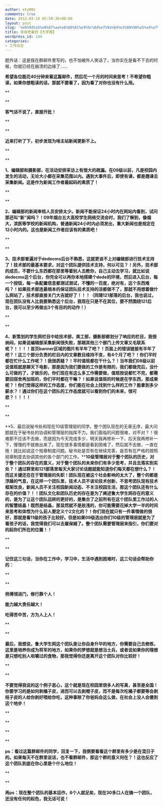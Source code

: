 ```yaml
---
author: ety001
comments: true
date: 2012-03-18 05:50:30+00:00
layout: post
slug: '%e6%9d%a5%e8%87%aa%e8%80%81%e9%9c%8d%e7%9a%84%e3%80%90%e5%a4%a7%e5%ad%97%e6%8a%a5%e3%80%91'
title: 来自老霍的【大字报】
wordpress_id: 144
categories:
- 工作日志
---
```


题外话：这是我在群邮件里写的，也不怕被外人笑话了，当你实在是看不下去的时候，你就已经在崩溃的边缘了……




**希望各位能花40分钟来看这篇邮件，然后花一个月的时间来思考！不希望你粗读，如果你想粗读的话，那就不要看了，因为看了对你也没有什么用。**




**  

**




**客气话不说了，直接开批！**




**  

**




**近来打听了下，初步发现为啥主站新闻更新不上。**




**  

**




**1、编辑部和摄影部，在活动安排采访上有很大的疏漏。在09级以前，凡是校园内发生的活动，无论大小都在采集范围以内。遇到大事件后，即使有课，都是翘课去采集新闻。这是作为新闻工作者最起码的素质了！**




**  

**




**2、编辑部的新闻审核人员安排太少。新闻不能保证24小时内在网站内看到，试问那还叫“新”闻吗？！09年烟台五大高校学生网络交流会时，我们了解到，像烟大，滨医等学校的新闻机构，普通新闻24小时内必须发出，重大新闻也是规定在12小时内的。这也是新闻工作者应该有的素质吧！**




**  

**




**3、技术部普遍对于dedecms后台不熟悉，这就更谈不上对编辑部进行技术支持了！技术部的最基本要求，对这个团队提供技术支持，何以可见？！另外，技术部的成员，不要什么东西都在那里等着别人去教你，自己主动去学习，就比如说dedecms这个后台，你完全可以再你本地搭建个dede的环境，然后进入后台，每一个按钮，每一条配置信息都测试测试，不懂的一百度，绝对有，这个东西难吗？！如果技术部连最根本的保证团队技术支持的活都做不了，那就不用想着做什么网站了，技术部直接关门大吉就好了！！！（同理121部落的后台，我也说过，现在团队没有人比我要熟悉这个后台，我现在只是不在其位，要不然围绕121后台，我可以至少再做出3个有目的的动作！）**




<!-- more -->




**  

**




**4、新策划的学生网栏目中给技术部，美工部，摄影部都划分了响应的栏目，我很纳闷，如果说编辑部采集新闻很失败，那跟其他三个部门上传文章又毛联系呢？！！！！首页banner区域的图片有半年了吧？！页面上的错误链接有半年了吧？！这三个部分负责的栏目内的文章数目维持不变，有4个月了吧？！你们平时都在忙什么工作呢？！我很质疑？！平时值班都在干什么？！当年我们08级以前说值班就是聊天下电影，那是因为我们要做的工作是有限的，我们都做完后，没什么可做的了，才娱乐的，你们现在有这么多工作需要做，值班按说都忙不完，都需要回宿舍再加班的，你们平时都在干嘛？！如果说值班的时候是在学东西，那成果呢？！你们觉得这样的工作态度，你们能在社会上找到什么样的工作？能拿到多少薪水？！通过你们在这个团队的工作态度就可以看到你们的未来，很可悲？！！！！**




**  

**




**5、最后说秘书处和现在10级管理层的同学。整个团队现在的无章无序，最大问题就在于秘书处的协调和管理层的指挥不力。我们面临的问题很难，对不对？！很难那不应该不去做，而是因为今天完成多少，明天我再修补一下，后天我再修补一下，慢慢的不就做出来了。现在很多事情都是看到困难了，然后就不去做，一直在拖！就比如说这个规章制度问题。秘书处是否有在继续完善，是否有在严格的按照规章制度去协调其他的各个部门的工作。****10级管理层对于整个团队的历史，对于整个团队的存在的意义，对于整个团队的未来你们有多少思考，并且去落实到实处？！通过群里和121部落里每天大家讨论话题就能知道你们每天都在想什么？！而这关键还在在于管理层的失职！团队现在被这个社会影响的太大了，整个的都是浮躁的气息，在这样一个团队里，技术人员不谈论技术创新、不思考团队现有技术框架改良，新闻人员不关注校园新闻动态、不关注校园生活，那这个团队还有什么存在的价值？！！团队文化和团队历史的存在是为了阐述鲁大学生网存在的意义的，是为了让这个团队运转的更好的，是集合了之前所有在这个团队里工作过的人的智慧结晶！既然是结晶，那显然就不是肤浅的，你可能需要花掉大学一半的时间来思考和体悟为什么前人要定义个2文化的？！你们现在就只有一件事情做的很好，那就是看11级的孩子比较好。但是如果09级选出你们10级的管理层就是为了看孩子的话，我觉得我们可以去雇保姆了。整个团队需要管理层来指引，你们要对的起你们所在的位置！！**




**  

**




**记住这三句话，当你在工作中，学习中，生活中遇到困难时，这三句话会帮助你的：**




**  

**




**师傅领进门，修行靠个人！**




**能力越大责任越大！**




**吃得苦中苦，方为人上人！**




**  

**




**最后，我想说，鲁大学生网这个团队是让你自身升华的地方，你需要自己去修炼，这里是培养你成为将军的地方，如果你的梦想就是想当士兵，或者说如果你的理想是只想吃别人咀嚼过的食物，那我觉得你还是离开这个团队对你比较好！**




**  

**




**不要觉得我说的这个例子恶心，这个就是现在校园里很多人的写真，甚至是全国！你要学习的是如何剥橘子皮，进而可以去剥橙子皮，而不是每次吃橘子都要等会剥桔子皮的人给你剥好喂给你吃，这种事除了你爸妈会这么做，在社会上没人会傻到这个地步！**




**  

**




**  

**




**ps：看过这篇群邮件的同学，回复一下，我倒要看看这个群里有多少是在混日子的。如果每天不在群里说话，也不看群邮件，那这个群的意义何在？！这也反应了这个团队到底在你心里是个什么地位！**




**  

**




**再ps：现在整个团队的基本运作，6个人就足矣，现在30多口人在搞一个团队，还没有任何的起色，我无话可说！**



